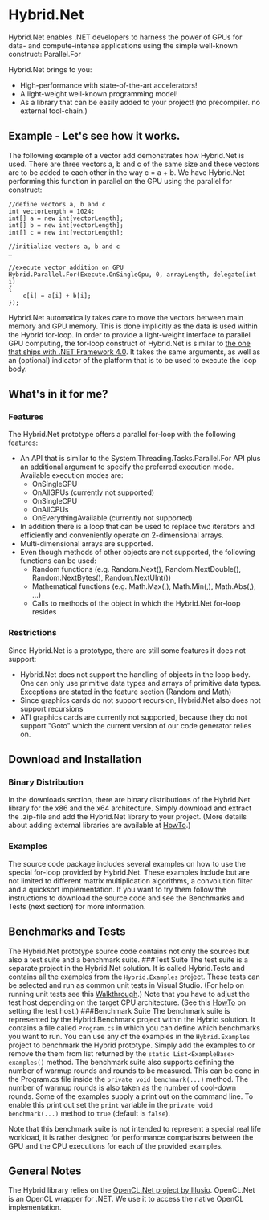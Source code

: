 # Hybrid.Net
Hybrid.Net enables .NET developers to harness the power of GPUs for data- and compute-intense applications using the simple well-known construct: Parallel.For

Hybrid.Net brings to you:
* High-performance with state-of-the-art accelerators!
* A light-weight well-known programming model!
* As a library that can be easily added to your project! (no precompiler. no external tool-chain.)

## Example - Let's see how it works.
The following example of a vector add demonstrates how Hybrid.Net is used. There are three vectors a, b and c of the same size and these vectors are to be added to each other in the way c = a + b. We have Hybrid.Net performing this function in parallel on the GPU using the parallel for construct:

```
//define vectors a, b and c
int vectorLength = 1024;
int[] a = new int[vectorLength];
int[] b = new int[vectorLength];
int[] c = new int[vectorLength];

//initialize vectors a, b and c
…

//execute vector addition on GPU
Hybrid.Parallel.For(Execute.OnSingleGpu, 0, arrayLength, delegate(int i)
{
    c[i] = a[i] + b[i];
});
```

Hybrid.Net automatically takes care to move the vectors between main memory and GPU memory. This is done implicitly as the data is used within the Hybrid for-loop.
In order to provide a light-weight interface to parallel GPU computing, the for-loop construct of Hybrid.Net is similar to [the one that ships with .NET Framework 4.0](http://msdn.microsoft.com/en-us/library/system.threading.tasks.parallel.aspx). It takes the same arguments, as well as an (optional) indicator of the platform that is to be used to execute the loop body.

## What's in it for me?
### Features
The Hybrid.Net prototype offers a parallel for-loop with the following features:
 * An API that is similar to the System.Threading.Tasks.Parallel.For API plus an additional argument to specify the preferred execution mode. Available execution modes are:
   * OnSingleGPU
   * OnAllGPUs (currently not supported)
   * OnSingleCPU
   * OnAllCPUs
   * OnEverythingAvailable (currently not supported)
 * In addition there is a loop that can be used to replace two iterators and efficiently and conveniently operate on 2-dimensional arrays.
 * Multi-dimensional arrays are supported.
 * Even though methods of other objects are not supported, the following functions can be used:
   * Random functions (e.g. Random.Next(), Random.NextDouble(), Random.NextBytes(), Random.NextUInt())
   * Mathematical functions (e.g. Math.Max(,), Math.Min(,), Math.Abs(,), …)
   * Calls to methods of the object in which the Hybrid.Net for-loop resides

### Restrictions
Since Hybrid.Net is a prototype, there are still some features it does not support:
 * Hybrid.Net does not support the handling of objects in the loop body. One can only use primitive data types and arrays of primitive data types. Exceptions are stated in the feature section (Random and Math)
 * Since graphics cards do not support recursion, Hybrid.Net also does not support recursions
 * ATI graphics cards are currently not supported, because they do not support "Goto" which the current version of our code generator relies on.

## Download and Installation
### Binary Distribution
In the downloads section, there are binary distributions of the Hybrid.Net library for the x86 and the x64 architecture. Simply download and extract the .zip-file and add the Hybrid.Net library to your project. (More details about adding external libraries are available at [HowTo](http://msdn.microsoft.com/en-us/library/wkze6zky%28v=vs.100%29.aspx).)
### Examples
The source code package includes several examples on how to use the special for-loop provided by Hybrid.Net. These examples include but are not limited to different matrix multiplication algorithms, a convolution filter and a quicksort implementation. If you want to try them follow the instructions to download the source code and see the Benchmarks and Tests (next section) for more information.

## Benchmarks and Tests
The Hybrid.Net prototype source code contains not only the sources but also a test suite and a benchmark suite.
###Test Suite
The test suite is a separate project in the Hybrid.Net solution. It is called Hybrid.Tests and contains all the examples from the ```Hybrid.Examples``` project. These tests can be selected and run as common unit tests in Visual Studio. (For help on running unit tests see this [Walkthrough](http://msdn.microsoft.com/en-us/library/ms182532.aspx).) Note that you have to adjust the test host depending on the target CPU architecture. (See this [HowTo](http://msdn.microsoft.com/en-us/library/ee782531) on setting the test host.)
###Benchmark Suite
The benchmark suite is represented by the Hybrid.Benchmark project within the Hybrid solution. It contains a file called ```Program.cs``` in which you can define which benchmarks you want to run. You can use any of the examples in the ```Hybrid.Examples``` project to benchmark the Hybrid prototype. Simply add the examples to or remove the them from list returned by the ```static List<ExampleBase> examples()``` method.
The benchmark suite also supports defining the number of warmup rounds and rounds to be measured. This can be done in the Program.cs file inside the ```private void benchmark(...)``` method. The number of warmup rounds is also taken as the number of cool-down rounds. 
Some of the examples supply a print out on the command line. To enable this print out set the ```print``` variable in the ```private void benchmark(...)``` method to ```true``` (default is ```false```).

Note that this benchmark suite is not intended to represent a special real life workload, it is rather designed for performance comparisons between the GPU and the CPU executions for each of the provided examples.

## General Notes
The Hybrid library relies on the [OpenCL.Net project by Illusio](http://sourceforge.net/projects/openclnet/). OpenCL.Net is an OpenCL wrapper for .NET. We use it to access the native OpenCL implementation.
